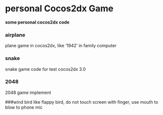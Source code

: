 personal Cocos2dx Game
====

**some personal cocos2dx code**

### airplane

plane game in cocos2dx, like ‘1942’ in family computer

### snake
snake game code for test cocos2dx 3.0

### 2048
2048 game implement

###wind bird
like flappy bird, do not touch screen with finger, use mouth to blow to phone mic 


